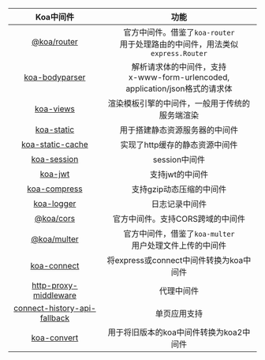 |                          Koa中间件                           |                             功能                             |
| :----------------------------------------------------------: | :----------------------------------------------------------: |
|        [@koa/router](https://github.com/koajs/router)        | 官方中间件。借鉴了`koa-router`<br />用于处理路由的中间件，用法类似 `express.Router` |
|    [koa-bodyparser](https://github.com/koajs/bodyparser)     | 解析请求体的中间件，支持<br />x-www-form-urlencoded, application/json格式的请求体 |
|      [koa-views](https://github.com/queckezz/koa-views)      |        渲染模板引擎的中间件，一般用于传统的服务端渲染        |
|        [koa-static](https://github.com/koajs/static)         |                用于搭建静态资源服务器的中间件                |
|  [koa-static-cache](https://github.com/koajs/static-cache)   |                实现了http缓存的静态资源中间件                |
|       [koa-session](https://github.com/koajs/session)        |                        session中间件                         |
|           [koa-jwt](https://github.com/koajs/jwt)            |                       支持jwt的中间件                        |
|      [koa-compress](https://github.com/koajs/compress)       |                   支持gzip动态压缩的中间件                   |
|        [koa-logger](https://github.com/koajs/logger)         |                        日志记录中间件                        |
|          [@koa/cors](https://github.com/koajs/cors)          |               官方中间件。支持CORS跨域的中间件               |
|        [@koa/multer](https://github.com/koajs/multer)        | 官方中间件，借鉴了`koa-multer`<br />用户处理文件上传的中间件 |
| [koa-connect](https://github.com/vkurchatkin/koa-connect#readme) |           将express或connect中间件转换为koa中间件            |
| [http-proxy-middleware](https://github.com/chimurai/http-proxy-middleware) |                          代理中间件                          |
| [connect-history-api-fallback](https://github.com/bripkens/connect-history-api-fallback#readme) |                         单页应用支持                         |
|  [koa-convert](https://github.com/gyson/koa-convert#readme)  |           用于将旧版本的koa中间件转换为koa2中间件            |



